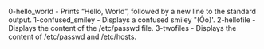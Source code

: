 0-hello_world - Prints “Hello, World”, followed by a new line to the standard output.
1-confused_smiley - Displays a confused smiley "(Ôo)'.
2-hellofile - Displays the content of the /etc/passwd file.
3-twofiles - Displays the content of /etc/passwd and /etc/hosts.
